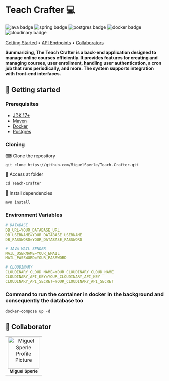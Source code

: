 <h1 style="font-weight: bold;">Teach Crafter 💻</h1>

<p>
    <img src="https://img.shields.io/badge/java-%23ED8B00.svg?style=for-the-badge&logo=openjdk&logoColor=white" alt="java badge"/>
    <img src="https://img.shields.io/badge/spring-%236DB33F.svg?style=for-the-badge&logo=spring&logoColor=white" alt="spring badge"/>
    <img src="https://img.shields.io/badge/postgres-%23316192.svg?style=for-the-badge&logo=postgresql&logoColor=white" alt="postgres badge"/>
    <img src="https://img.shields.io/badge/docker-%230db7ed.svg?style=for-the-badge&logo=docker&logoColor=white" alt="docker badge"/>
    <img src="https://img.shields.io/badge/cloudinary%20%20-8A2BE2?style=for-the-badge&logo=cloudinary&logoColor=white&colorB=blue" alt="cloudinary badge"/>
</p>

<p>
    <a href="#started">Getting Started</a> • 
    <a href="#routes">API Endpoints</a> •
    <a href="#colab">Collaborators</a>
</p>

<p>
    <b>
        Summarizing, The Teach Crafter is a back-end application designed to manage online courses efficiently.
        It provides features for creating and managing courses, user enrollment, handling user authentication, a cron job that runs periodically, 
        and more. The system supports integration with front-end interfaces.
    </b>
</p>

<h2 id="started">🚀 Getting started</h2>

<h3>Prerequisites</h3>

- [JDK 17+](https://www.oracle.com/br/java/technologies/downloads/)
- [Maven](https://maven.apache.org/download.cgi)
- [Docker](https://docs.docker.com/)
- [Postgres](https://hub.docker.com/_/postgres)

<h3>Cloning</h3>

⌨ Clone the repository

```
git clone https://github.com/MiguelSperle/Teach-Crafter.git
```

📂 Access at folder

```
cd Teach-Crafter
```

📡 Install dependencies

```
mvn install
```

<h3>Environment Variables</h3>

```yaml
# DATABASE
DB_URL=YOUR_DATABASE_URL
DB_USERNAME=YOUR_DATABASE_USERNAME
DB_PASSWORD=YOUR_DATABASE_PASSWORD

# JAVA MAIL SENDER
MAIL_USERNAME=YOUR_EMAIL
MAIL_PASSWORD=YOUR_PASSWORD

# CLOUDINARY
CLOUDINARY_CLOUD_NAME=YOUR_CLOUDINARY_CLOUD_NAME
CLOUDINARY_API_KEY=YOUR_CLOUDINARY_API_KEY
CLOUDINARY_API_SECRET=YOUR_CLOUDINARY_API_SECRET
```

<h3>Command to run the container in docker in the background and consequently the database too</h3>

```
docker-compose up -d
```

<h2 id="colab">🤝 Collaborator</h2>

<table>
  <tr>
    <td align="center">
      <a href="#">
        <img src="https://avatars.githubusercontent.com/u/102910354?v=4" width="100px;" alt="Miguel Sperle Profile Picture"/><br>
        <sub>
          <b>Miguel Sperle</b>
        </sub>
      </a>
    </td>
  </tr>
</table>